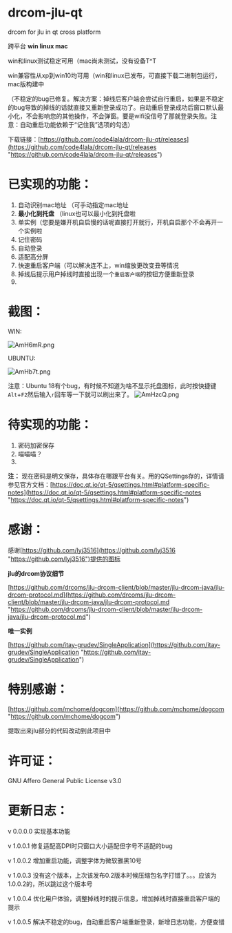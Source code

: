 # drcom-jlu-qt
drcom for jlu in qt cross platform

跨平台 **win linux mac**

win和linux测试稳定可用（mac尚未测试，没有设备T^T

win兼容性从xp到win10均可用（win和linux已发布，可直接下载二进制包运行，mac版构建中

（不稳定的bug已修复。解决方案：掉线后客户端会尝试自行重启，如果是不稳定的bug导致的掉线的话就直接又重新登录成功了。自动重启登录成功后窗口默认最小化，不会影响您的其他操作，不会弹窗。要是wifi没信号了那就登录失败。注意：自动重启功能依赖于“记住我”选项的勾选）

下载链接：[https://github.com/code4lala/drcom-jlu-qt/releases](https://github.com/code4lala/drcom-jlu-qt/releases "https://github.com/code4lala/drcom-jlu-qt/releases")

# 已实现的功能： #

1. 自动识别mac地址 （可手动指定mac地址
2. **最小化到托盘** （linux也可以最小化到托盘啦
3. 单实例（您要是嫌开机自启慢的话呢直接打开就行，开机自启那个不会再开一个实例啦
4. 记住密码
5. 自动登录
6. 适配高分屏
7. 快速重启客户端（可以解决连不上，win缩放更改变丑等情况
8. 掉线后提示用户掉线时直接出现一个`重启客户端`的按钮方便重新登录
9. 

# 截图： #
WIN:

![AmH6mR.png](https://s2.ax1x.com/2019/03/18/AmH6mR.png)

UBUNTU:

![AmHb7t.png](https://s2.ax1x.com/2019/03/18/AmHb7t.png)

注意：Ubuntu 18有个bug，有时候不知道为啥不显示托盘图标，此时按快捷键`Alt`+`F2`然后输入`r`回车等一下就可以刷出来了。
![AmHzcQ.png](https://s2.ax1x.com/2019/03/18/AmHzcQ.png)

# 待实现的功能： #

1. 密码加密保存
2. 喵喵喵？
3. 

**注：**
现在密码是明文保存，具体存在哪跟平台有关。用的QSettings存的，详情请参见官方文档：[https://doc.qt.io/qt-5/qsettings.html#platform-specific-notes](https://doc.qt.io/qt-5/qsettings.html#platform-specific-notes "https://doc.qt.io/qt-5/qsettings.html#platform-specific-notes")

# 感谢： #

感谢[https://github.com/lyj3516](https://github.com/lyj3516 "https://github.com/lyj3516")提供的图标

**jlu的drcom协议细节**

[https://github.com/drcoms/jlu-drcom-client/blob/master/jlu-drcom-java/jlu-drcom-protocol.md](https://github.com/drcoms/jlu-drcom-client/blob/master/jlu-drcom-java/jlu-drcom-protocol.md "https://github.com/drcoms/jlu-drcom-client/blob/master/jlu-drcom-java/jlu-drcom-protocol.md")

**唯一实例**

[https://github.com/itay-grudev/SingleApplication](https://github.com/itay-grudev/SingleApplication "https://github.com/itay-grudev/SingleApplication")

# 特别感谢： #

[https://github.com/mchome/dogcom](https://github.com/mchome/dogcom "https://github.com/mchome/dogcom")

提取出来jlu部分的代码改动到此项目中

# 许可证： #

GNU Affero General Public License v3.0

# 更新日志： #

v 0.0.0.0 实现基本功能

v 1.0.0.1 修复适配高DPI时只窗口大小适配但字号不适配的bug

v 1.0.0.2 增加重启功能，调整字体为微软雅黑10号

v 1.0.0.3 没有这个版本，上次该发布0.2版本时候压缩包名字打错了。。。应该为1.0.0.2的，所以跳过这个版本号

v 1.0.0.4 优化用户体验，调整掉线时的提示信息，增加掉线时直接重启客户端的提示

v 1.0.0.5 解决不稳定的bug，自动重启客户端重新登录，新增日志功能，方便查错

